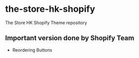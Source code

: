 # the-store-hk-shopify
The Store HK Shopify Theme repository

## Important version **done by Shopify Team**
* Reordering Buttons
